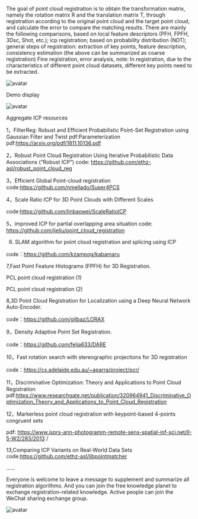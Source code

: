 The goal of point cloud registration is to obtain the transformation matrix, namely the rotation matrix R and the translation matrix T, through registration according to the original point cloud and the target point cloud, and calculate the error to compare the matching results. There are mainly the following comparisons, based on local feature descriptors (PFH, FPFH, 3Dsc, Shot, etc.); icp registration; based on probability distribution (NDT); general steps of registration: extraction of key points, feature description, consistency estimation (the above can be summarized as coarse registration) Fine registration, error analysis, note: In registration, due to the characteristics of different point cloud datasets, different key points need to be extracted. 

 ![avatar]( 20200524220650616.JPG) 

 Demo display  

 ![avatar]( 20200524220711425.JPG) 

 Aggregate ICP resources 

 1，FilterReg: Robust and Efficient Probabilistic Point-Set Registration using Gaussian Filter and Twist pdf:Parameterization pdf:https://arxiv.org/pdf/1811.10136.pdf 

 2，Robust Point Cloud Registration Using Iterative Probabilistic Data Associations (“Robust ICP”) code: https://github.com/ethz-asl/robust_point_cloud_reg 

 3，Efficient Global Point-cloud registration code:https://github.com/nmellado/Super4PCS 

 4，Scale Ratio ICP for 3D Point Clouds with Different Scales 

 code:https://github.com/linbaowei/ScaleRatioICP 

 5，improved ICP for partial overlapping area situation code: https://github.com/jieliu/point_cloud_registration 

 6. SLAM algorithm for point cloud registration and splicing using ICP 

 code：https://github.com/kzampog/kabamaru 

 7,Fast Point Feature Histograms (FPFH) for 3D Registration. 

 PCL point cloud registration (1) 

 PCL point cloud registration (2) 

 8,3D Point Cloud Registration for Localization using a Deep Neural Network Auto-Encoder. 

 code：https://github.com/gilbaz/LORAX 

 9，Density Adaptive Point Set Registration. 

 code：https://github.com/felja633/DARE 

 10，Fast rotation search with stereographic projections for 3D registration 

 code：https://cs.adelaide.edu.au/~aparra/project/pcr/ 

 11，Discriminative Optimization: Theory and Applications to Point Cloud Registration pdf:https://www.researchgate.net/publication/320964941_Discriminative_Optimization_Theory_and_Applications_to_Point_Cloud_Registration 

 12，Markerless point cloud registration with keypoint-based 4-points congruent sets 

 pdf: https://www.isprs-ann-photogramm-remote-sens-spatial-inf-sci.net/II-5-W2/283/2013 / 

 13,Comparing ICP Variants on Real-World Data Sets code:https://github.com/ethz-asl/libpointmatcher 

 …… 

 Everyone is welcome to leave a message to supplement and summarize all registration algorithms. And you can join the free knowledge planet to exchange registration-related knowledge. Active people can join the WeChat sharing exchange group. 

 ![avatar]( 20200524220735488.JPG) 

